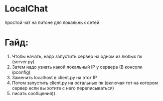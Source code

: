 # LocalChat
простой чат на питоне для локальных сетей

# Гайд:
1. Чтобы начать, надо запустить сервер на одном из любых пк (server.py)
2. Затем надо узнать какой локальный IP у сервера (В консоли ipconfig)
3. Заменить localhost в client.py на этот IP
4. Потом запустить client.py на остальных пк (включая тот на котором сервер если вы хотите с него переписываться)
5. писать сообщения))
